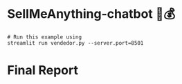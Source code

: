 # SellMeAnything-chatbot 🤖💰

```
# Run this example using
streamlit run vendedor.py --server.port=8501
```



# Final Report 
